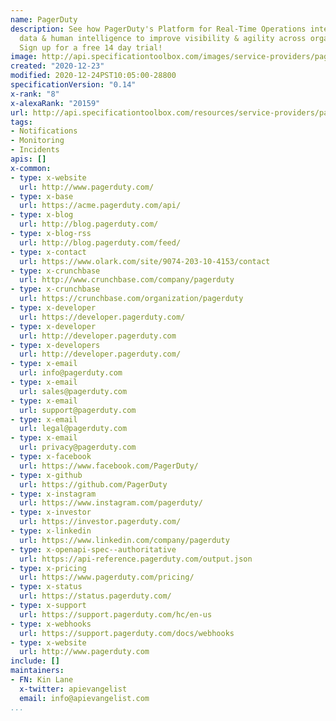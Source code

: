 ```yaml
---
name: PagerDuty
description: See how PagerDuty's Platform for Real-Time Operations integrates machine
  data & human intelligence to improve visibility & agility across organizations.
  Sign up for a free 14 day trial!
image: http://api.specificationtoolbox.com/images/service-providers/pagerduty.jpg
created: "2020-12-23"
modified: 2020-12-24PST10:05:00-28800
specificationVersion: "0.14"
x-rank: "8"
x-alexaRank: "20159"
url: http://api.specificationtoolbox.com/resources/service-providers/pagerduty/
tags:
- Notifications
- Monitoring
- Incidents
apis: []
x-common:
- type: x-website
  url: http://www.pagerduty.com/
- type: x-base
  url: https://acme.pagerduty.com/api/
- type: x-blog
  url: http://blog.pagerduty.com/
- type: x-blog-rss
  url: http://blog.pagerduty.com/feed/
- type: x-contact
  url: https://www.olark.com/site/9074-203-10-4153/contact
- type: x-crunchbase
  url: http://www.crunchbase.com/company/pagerduty
- type: x-crunchbase
  url: https://crunchbase.com/organization/pagerduty
- type: x-developer
  url: https://developer.pagerduty.com/
- type: x-developer
  url: http://developer.pagerduty.com
- type: x-developers
  url: http://developer.pagerduty.com/
- type: x-email
  url: info@pagerduty.com
- type: x-email
  url: sales@pagerduty.com
- type: x-email
  url: support@pagerduty.com
- type: x-email
  url: legal@pagerduty.com
- type: x-email
  url: privacy@pagerduty.com
- type: x-facebook
  url: https://www.facebook.com/PagerDuty/
- type: x-github
  url: https://github.com/PagerDuty
- type: x-instagram
  url: https://www.instagram.com/pagerduty/
- type: x-investor
  url: https://investor.pagerduty.com/
- type: x-linkedin
  url: https://www.linkedin.com/company/pagerduty
- type: x-openapi-spec--authoritative
  url: https://api-reference.pagerduty.com/output.json
- type: x-pricing
  url: https://www.pagerduty.com/pricing/
- type: x-status
  url: https://status.pagerduty.com/
- type: x-support
  url: https://support.pagerduty.com/hc/en-us
- type: x-webhooks
  url: https://support.pagerduty.com/docs/webhooks
- type: x-website
  url: http://www.pagerduty.com
include: []
maintainers:
- FN: Kin Lane
  x-twitter: apievangelist
  email: info@apievangelist.com
...
```

